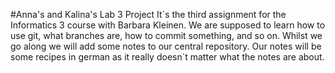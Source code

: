 #Anna's and Kalina's Lab 3 Project
It´s the third assignment for the Informatics 3 course with Barbara Kleinen.
We are supposed to learn how to use git, what branches are, how to commit something, and so on.
Whilst we go along we will add some notes to our central repository. Our notes will be some recipes in german as it
really doesn´t matter what the notes are about.